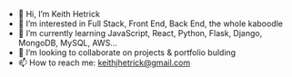 - 👋 Hi, I’m Keith Hetrick
- 👀 I’m interested in Full Stack, Front End, Back End, the whole kaboodle
- 🌱 I’m currently learning JavaScript, React, Python, Flask, Django, MongoDB, MySQL, AWS...
- 💞️ I’m looking to collaborate on projects & portfolio bulding
- 📫 How to reach me: keithjhetrick@gmail.com

<!---
keithhetrick/keithhetrick is a ✨ special ✨ repository because its `README.md` (this file) appears on your GitHub profile.
You can click the Preview link to take a look at your changes.
--->

